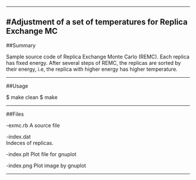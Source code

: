 ------------------------------------------------------------------------
#Adjustment of a set of temperatures for Replica Exchange MC
------------------------------------------------------------------------
##Summary

Sample source code of Replica Exchange Monte Carlo (REMC).
Each replica has fixed energy. After several steps of REMC,
the replicas are sorted by their energy, i.e, the replica
with higher energy has higher temperature.

-----------------------------------------------------------------------
##Usage

   $ make clean
   $ make

-----------------------------------------------------------------------
##Files

-exmc.rb
  A source file

-index.dat  
  Indeces of replicas. 

-index.plt
  Plot file for gnuplot

-index.png
  Plot image by gnuplot

------------------------------------------------------------------------
